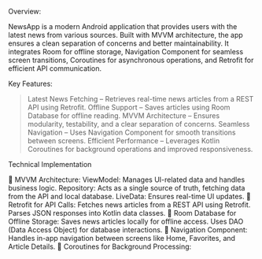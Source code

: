 Overview:

NewsApp is a modern Android application that provides users with the latest news from various sources. Built with MVVM architecture, the app ensures a clean separation of concerns and better maintainability. It integrates Room for offline storage, Navigation Component for seamless screen transitions, Coroutines for asynchronous operations, and Retrofit for efficient API communication.

Key Features:

> Latest News Fetching – Retrieves real-time news articles from a REST API using Retrofit.
> Offline Support – Saves articles using Room Database for offline reading.
> MVVM Architecture – Ensures modularity, testability, and a clear separation of concerns.
> Seamless Navigation – Uses Navigation Component for smooth transitions between screens.
> Efficient Performance – Leverages Kotlin Coroutines for background operations and improved responsiveness.

Technical Implementation

🔹 MVVM Architecture:
ViewModel: Manages UI-related data and handles business logic.
Repository: Acts as a single source of truth, fetching data from the API and local database.
LiveData: Ensures real-time UI updates.
🔹 Retrofit for API Calls:
Fetches news articles from a REST API using Retrofit.
Parses JSON responses into Kotlin data classes.
🔹 Room Database for Offline Storage:
Saves news articles locally for offline access.
Uses DAO (Data Access Object) for database interactions.
🔹 Navigation Component:
Handles in-app navigation between screens like Home, Favorites, and Article Details.
🔹 Coroutines for Background Processing:

